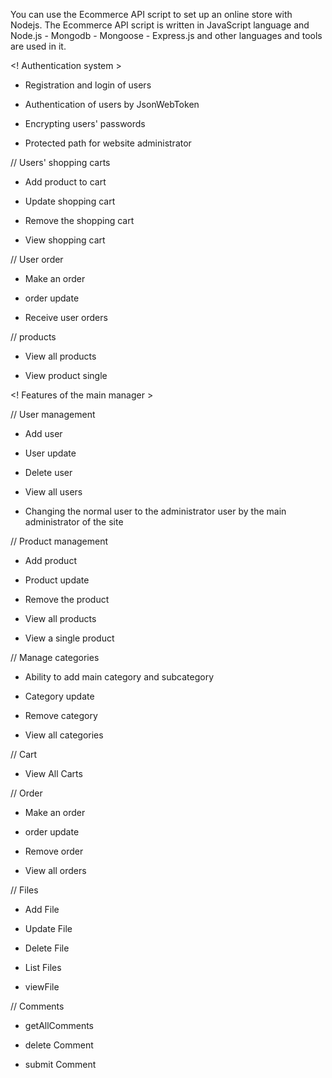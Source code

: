 You can use the Ecommerce API script to set up an online store with Nodejs. The Ecommerce API script is written in JavaScript language and Node.js - Mongodb - Mongoose - Express.js and other languages ​​and tools are used in it.


 
<! Authentication system  >


- Registration and login of users

- Authentication of users by JsonWebToken

- Encrypting users' passwords

- Protected path for website administrator

// Users' shopping carts

- Add product to cart

- Update shopping cart

- Remove the shopping cart

- View shopping cart

// User order

- Make an order

- order update

- Receive user orders

// products

- View all products

- View product  single


<! Features of the main manager >


// User management

- Add user

- User update

- Delete user

- View all users

- Changing the normal user to the administrator user by the main administrator of the site

// Product management

- Add product

- Product update

- Remove the product

- View all products

- View a single product

// Manage categories

- Ability to add main category and subcategory

- Category update

- Remove category

- View all categories

// Cart

- View All Carts

// Order

- Make an order

- order update

- Remove order

- View all orders

// Files

- Add File

- Update File

- Delete File

- List Files

- viewFile

// Comments

- getAllComments

- delete Comment

- submit Comment

